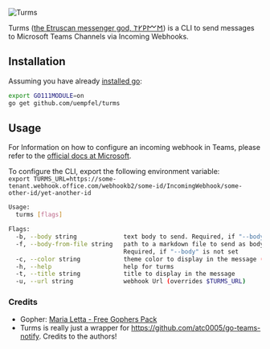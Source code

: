 ![Turms](https://user-images.githubusercontent.com/28337775/114446466-8a8e8c00-9bd1-11eb-88fd-38924dfdb0fc.png)

Turms ([the Etruscan messenger god, 𐌕𐌖𐌓𐌌𐌑](https://en.wikipedia.org/wiki/Turms)) is a CLI to send messages
to Microsoft Teams Channels via Incoming Webhooks.

## Installation
Assuming you have already [installed go](https://golang.org/doc/install):

```sh
export GO111MODULE=on
go get github.com/uempfel/turms
```

## Usage
For Information on how to configure an incoming webhook in Teams,
please refer to the [official docs at Microsoft](https://docs.microsoft.com/en-us/microsoftteams/platform/webhooks-and-connectors/how-to/add-incoming-webhook).  

To configure the CLI, export the following environment variable:  
`export TURMS_URL=https://some-tenant.webhook.office.com/webhookb2/some-id/IncomingWebhook/some-other-id/yet-another-id`


```bash
Usage:
  turms [flags]

Flags:
  -b, --body string             text body to send. Required, if "--body-from-file" is not set
  -f, --body-from-file string   path to a markdown file to send as body (takes precedence over the "--body" flag)
                                Required, if "--body" is not set
  -c, --color string            theme color to display in the message (webcolors or hexcodes are supported)
  -h, --help                    help for turms
  -t, --title string            title to display in the message
  -u, --url string              webhook Url (overrides $TURMS_URL)
  ```
  
### Credits
* Gopher: [Maria Letta - Free Gophers Pack](https://github.com/MariaLetta/free-gophers-pack)
* Turms is really just a wrapper for https://github.com/atc0005/go-teams-notify. Credits to the authors!
